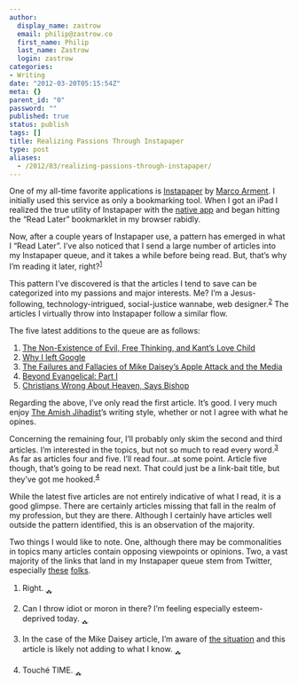 ```yaml
---
author:
  display_name: zastrow
  email: philip@zastrow.co
  first_name: Philip
  last_name: Zastrow
  login: zastrow
categories:
- Writing
date: "2012-03-20T05:15:54Z"
meta: {}
parent_id: "0"
password: ""
published: true
status: publish
tags: []
title: Realizing Passions Through Instapaper
type: post
aliases:
  - /2012/03/realizing-passions-through-instapaper/
---
```

<p>One of my all-time favorite applications is <a href="http://www.instapaper.com">Instapaper</a> by <a href="http://www.marco.org">Marco Arment</a>. I initially used this service as only a bookmarking tool. When I got an iPad I realized the true utility of Instapaper with the <a href="http://www.instapaper.com/iphone">native app</a> and began hitting the “Read Later” bookmarklet in my browser rabidly.</p>
<p>Now, after a couple years of Instapaper use, a pattern has emerged in what I “Read Later”. I’ve also noticed that I send a large number of articles into my Instapaper queue, and it takes a while before being read. But, that’s why I’m reading it later, right?<sup id="fnref:1"><a href="#fn:1" class="footnote">1</a></sup></p>
<p>This pattern I’ve discovered is that the articles I tend to save can be categorized into my passions and major interests. Me? I’m a Jesus-following, technology-intrigued, social-justice wannabe, web designer.<sup id="fnref:2"><a href="#fn:2" class="footnote">2</a></sup> The articles I virtually throw into Instapaper follow a similar flow.</p>
<p>The five latest additions to the queue are as follows:</p>
<ol>
<li><a href="http://theotherjournal.com/amishjihadi/2012/03/19/the-non-existence-of-evil-free-thinking-and-kants-love-child/">The Non-Existence of Evil, Free Thinking, and Kant’s Love Child</a></li>
<li><a href="http://blogs.msdn.com/b/jw_on_tech/archive/2012/03/13/why-i-left-google.aspx?utm_source=WhatCounts+Publicaster+Edition&amp;utm_medium=email&amp;utm_campaign=Almost+Timely+Newsletter+from+%40cspenn+for+3%2f18%2f12&amp;utm_content=Click+here+to+read+more+»">Why I left Google</a></li>
<li><a href="http://allthingsd.com/20120318/the-failures-and-fallacies-of-mike-daiseys-apple-attack-and-the-media/">The Failures and Fallacies of Mike Daisey’s Apple Attack and the Media</a></li>
<li><a href="http://frankviola.org/2011/05/05/beyond-evangelical-part-i-–-a-third-alternative/">Beyond Evangelical: Part I</a></li>
<li><a href="http://www.time.com/time/world/article/0,8599,1710844,00.html">Christians Wrong About Heaven, Says Bishop</a></li>
</ol>
<p>Regarding the above, I’ve only read the first article. It’s good. I very much enjoy <a href="http://theotherjournal.com/amishjihadi/">The Amish Jihadist</a>’s writing style, whether or not I agree with what he opines.</p>
<p>Concerning the remaining four, I’ll probably only skim the second and third articles. I’m interested in the topics, but not so much to read every word.<sup id="fnref:3"><a href="#fn:3" class="footnote">3</a></sup> As far as articles four and five. I’ll read four…at some point. Article five though, that’s going to be read next. That could just be a link-bait title, but they’ve got me hooked.<sup id="fnref:4"><a href="#fn:4" class="footnote">4</a></sup></p>
<p>While the latest five articles are not entirely indicative of what I read, it is a good glimpse. There are certainly articles missing that fall in the realm of my profession, but they are there. Although I certainly have articles well outside the pattern identified, this is an observation of the majority.</p>
<p>Two things I would like to note. One, although there may be commonalities in topics many articles contain opposing viewpoints or opinions. Two, a vast majority of the links that land in my Instapaper queue stem from Twitter, especially <a href="http://twitter.com/jrforasteros">these</a> <a href="http://twitter.com/#!/bencallahan">folks</a>.</p>
<div class="footnotes">
<ol>
<li id="fn:1">
<p>Right.&nbsp;<a href="#fnref:1" class="reversefootnote">&#129173;</a></p>
</li>
<li id="fn:2">
<p>Can I throw idiot or moron in there? I’m feeling especially esteem-deprived today.&nbsp;<a href="#fnref:2" class="reversefootnote">&#129173;</a></p>
</li>
<li id="fn:3">
<p>In the case of the Mike Daisey article, I’m aware of <a href="http://www.thisamericanlife.org/radio-archives/episode/460/retraction">the situation</a> and this article is likely not adding to what I know.&nbsp;<a href="#fnref:3" class="reversefootnote">&#129173;</a></p>
</li>
<li id="fn:4">
<p>Touché TIME.&nbsp;<a href="#fnref:4" class="reversefootnote">&#129173;</a></p>
</li>
</ol>
</div>
